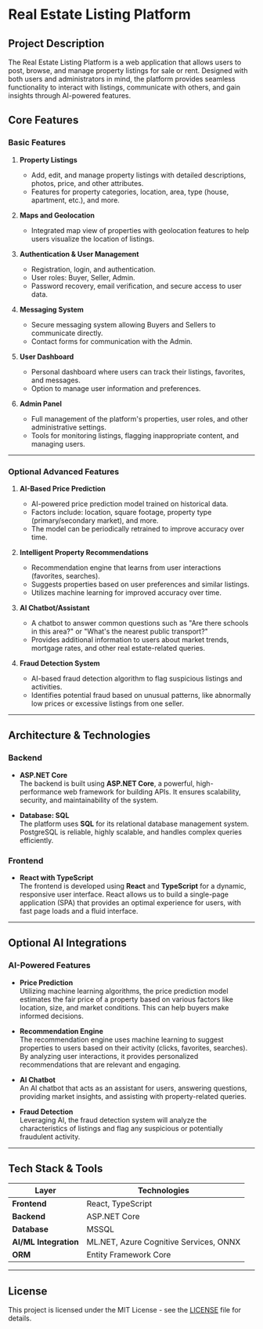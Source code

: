    # **Real Estate Listing Platform**

## **Project Description**  
The Real Estate Listing Platform is a web application that allows users to post, browse, and manage property listings for sale or rent. Designed with both users and administrators in mind, the platform provides seamless functionality to interact with listings, communicate with others, and gain insights through AI-powered features.

## **Core Features**

### **Basic Features**

1. **Property Listings**  
   - Add, edit, and manage property listings with detailed descriptions, photos, price, and other attributes.
   - Features for property categories, location, area, type (house, apartment, etc.), and more.

2. **Maps and Geolocation**  
   - Integrated map view of properties with geolocation features to help users visualize the location of listings.

3. **Authentication & User Management**  
   - Registration, login, and authentication.
   - User roles: Buyer, Seller, Admin.
   - Password recovery, email verification, and secure access to user data.

4. **Messaging System**  
   - Secure messaging system allowing Buyers and Sellers to communicate directly.
   - Contact forms for communication with the Admin.

5. **User Dashboard**  
   - Personal dashboard where users can track their listings, favorites, and messages.
   - Option to manage user information and preferences.

6. **Admin Panel**  
   - Full management of the platform's properties, user roles, and other administrative settings.
   - Tools for monitoring listings, flagging inappropriate content, and managing users.

---

### **Optional Advanced Features**

1. **AI-Based Price Prediction**  
   - AI-powered price prediction model trained on historical data.
   - Factors include: location, square footage, property type (primary/secondary market), and more.
   - The model can be periodically retrained to improve accuracy over time.

2. **Intelligent Property Recommendations**  
   - Recommendation engine that learns from user interactions (favorites, searches).
   - Suggests properties based on user preferences and similar listings.
   - Utilizes machine learning for improved accuracy over time.

3. **AI Chatbot/Assistant**  
   - A chatbot to answer common questions such as "Are there schools in this area?" or "What's the nearest public transport?"
   - Provides additional information to users about market trends, mortgage rates, and other real estate-related queries.

4. **Fraud Detection System**  
   - AI-based fraud detection algorithm to flag suspicious listings and activities.
   - Identifies potential fraud based on unusual patterns, like abnormally low prices or excessive listings from one seller.

---

## **Architecture & Technologies**

### **Backend**

- **ASP.NET Core**  
   The backend is built using **ASP.NET Core**, a powerful, high-performance web framework for building APIs. It ensures scalability, security, and maintainability of the system.

- **Database: SQL**  
   The platform uses **SQL** for its relational database management system. PostgreSQL is reliable, highly scalable, and handles complex queries efficiently.

### **Frontend**

- **React with TypeScript**  
   The frontend is developed using **React** and **TypeScript** for a dynamic, responsive user interface. React allows us to build a single-page application (SPA) that provides an optimal experience for users, with fast page loads and a fluid interface.

---

## **Optional AI Integrations**

### **AI-Powered Features**

- **Price Prediction**  
   Utilizing machine learning algorithms, the price prediction model estimates the fair price of a property based on various factors like location, size, and market conditions. This can help buyers make informed decisions.

- **Recommendation Engine**  
   The recommendation engine uses machine learning to suggest properties to users based on their activity (clicks, favorites, searches). By analyzing user interactions, it provides personalized recommendations that are relevant and engaging.

- **AI Chatbot**  
   An AI chatbot that acts as an assistant for users, answering questions, providing market insights, and assisting with property-related queries.

- **Fraud Detection**  
   Leveraging AI, the fraud detection system will analyze the characteristics of listings and flag any suspicious or potentially fraudulent activity.

---

## **Tech Stack & Tools**

| **Layer**             | **Technologies**                                           |
|-----------------------|------------------------------------------------------------|
| **Frontend**          | React, TypeScript                |
| **Backend**           | ASP.NET Core                          |
| **Database**          | MSSQL  |
| **AI/ML Integration** | ML.NET, Azure Cognitive Services, ONNX                    |
| **ORM**               | Entity Framework Core                                      |

---

## **License**

This project is licensed under the MIT License - see the [LICENSE](LICENSE) file for details.
